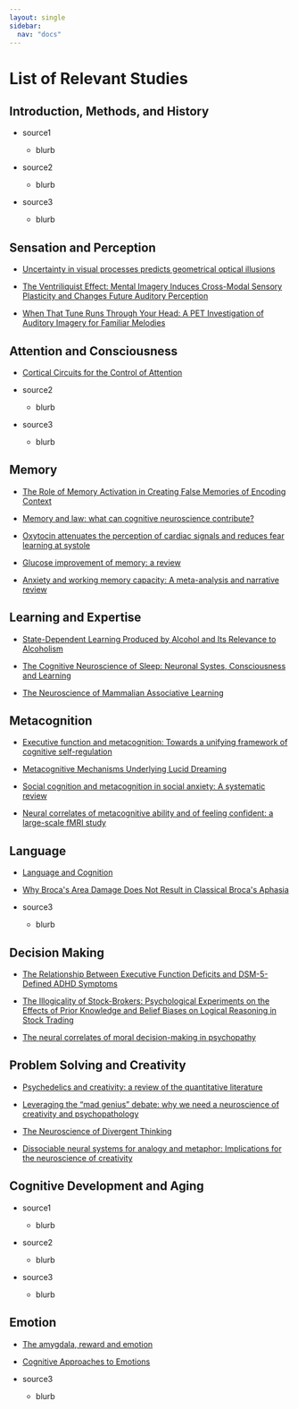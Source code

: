 ```yaml
---
layout: single
sidebar:
  nav: "docs"
---
```

# List of Relevant Studies

## Introduction, Methods, and History

* source1
  * blurb
 
* source2
  * blurb
  
* source3
  * blurb
  
## Sensation and Perception

* [Uncertainty in visual processes predicts geometrical optical illusions](https://www.sciencedirect.com/science/article/pii/S0042698903006904)
 
* [The Ventriliquist Effect: Mental Imagery Induces Cross-Modal Sensory Plasticity and Changes Future Auditory Perception](https://journals.sagepub.com/doi/pdf/10.1177/0956797617748959?casa_token=PUgBdLplIlcAAAAA:EJPWziB5Kg0BLcfcl-awNFGZOMbFylPA8U-D0J633y12qhNnseiyHTBr0fGkW-38D6WIhMR-wOlIIQ)

* [When That Tune Runs Through Your Head: A PET Investigation of Auditory Imagery for Familiar Melodies](https://academic.oup.com/cercor/article/9/7/697/270766)
  
  
## Attention and Consciousness

* [Cortical Circuits for the Control of Attention](https://www.ncbi.nlm.nih.gov/pmc/articles/PMC3709832/)
 
* source2
  * blurb
  
* source3
  * blurb
  
## Memory

* [The Role of Memory Activation in Creating False Memories of Encoding Context](https://www.ncbi.nlm.nih.gov/pmc/articles/PMC2846608/?tool=pubmed%20)
 
* [Memory and law: what can cognitive neuroscience contribute?](https://www.nature.com/articles/nn.3294)
  
* [Oxytocin attenuates the perception of cardiac signals and reduces fear learning at systole](http://eprints.leedsbeckett.ac.uk/5205/)

* [Glucose improvement of memory: a review](https://pubmed.ncbi.nlm.nih.gov/15094072/)

* [Anxiety and working memory capacity: A meta-analysis and narrative review](https://psycnet.apa.org/doiLanding?doi=10.1037%2Fbul0000051)
  
## Learning and Expertise

* [State-Dependent Learning Produced by Alcohol and Its Relevance to Alcoholism](https://link.springer.com/chapter/10.1007/978-1-4684-0895-9_8)
 
* [The Cognitive Neuroscience of Sleep: Neuronal Systes, Consciousness and Learning](http://fisio2.icb.usp.br:4882/wp-content/uploads/2016/02/Sleep_Learning_Nature_Review.pdf)
  
* [The Neuroscience of Mammalian Associative Learning](https://www.annualreviews.org/doi/full/10.1146/annurev.psych.56.091103.070213)
  
## Metacognition

* [Executive function and metacognition: Towards a unifying framework of cognitive self-regulation](https://www.researchgate.net/publication/316734947_Executive_function_and_metacognition_Towards_a_unifying_framework_of_cognitive_self-regulation)
 
* [Metacognitive Mechanisms Underlying Lucid Dreaming](https://www.jneurosci.org/content/35/3/1082)
  
* [Social cognition and metacognition in social anxiety: A systematic review](https://onlinelibrary.wiley.com/doi/pdf/10.1002/cpp.2127?casa_token=VEdmYvXNfh4AAAAA:_tTfZVGoBLDVk7l6DCddsRTeTKHEb0O89npsY4FsfUH5UkTHT76UBDaFl6VvdQ4g1bQ2NLH7Pt_OlpHI)

* [Neural correlates of metacognitive ability and of feeling confident: a large-scale fMRI study](https://academic.oup.com/scan/article/11/12/1942/2544442)
  
## Language

* [Language and Cognition](https://www.frontiersin.org/articles/10.3389/fnbeh.2014.00436/full)
 
* [Why Broca's Area Damage Does Not Result in Classical Broca's Aphasia](https://www.frontiersin.org/articles/10.3389/fnhum.2016.00249/full)
  
* source3
  * blurb

## Decision Making

* [The Relationship Between Executive Function Deficits and DSM-5-Defined ADHD Symptoms](https://journals.sagepub.com/doi/pdf/10.1177/1087054718804347?casa_token=b7vPDuy4JvoAAAAA:4ILYV3no6HvO0CtqCPVfakW-5Vn9S-DhPILx6ghoPg6K3alcPPiXFzeCgqAy57uq968Q0FVNyEA0Aw)
 
* [The Illogicality of Stock-Brokers: Psychological Experiments on the Effects of Prior Knowledge and Belief Biases on Logical Reasoning in Stock Trading](https://www.ncbi.nlm.nih.gov/pmc/articles/PMC2956684/?tool=pubmed)
  
* [The neural correlates of moral decision-making in psychopathy](https://www.nature.com/articles/mp2008104)
  
## Problem Solving and Creativity

* [Psychedelics and creativity: a review of the quantitative literature](https://peerj.com/preprints/1202v1/)
 
* [Leveraging the “mad genius” debate: why we need a neuroscience of creativity and psychopathology](https://www.frontiersin.org/articles/10.3389/fnhum.2014.00771/full)
  
* [The Neuroscience of Divergent Thinking](https://link.springer.com/content/pdf/10.1007/BF03379602.pdf)

* [Dissociable neural systems for analogy and metaphor: Implications for the neuroscience of creativity](https://onlinelibrary.wiley.com/doi/pdf/10.1111/j.2044-8295.2011.02073.x?casa_token=ApsszXhZ2TMAAAAA:YUo66EI-cCThuQiZ63i8QZmSs1PL-CGEPnsJD5pVjJD8d-rmaa0TCDbDDPrqMHwJHmHzj0vyL5eos7fG)
  
## Cognitive Development and Aging

* source1
  * blurb
 
* source2
  * blurb
  
* source3
  * blurb
 
## Emotion

* [The amygdala, reward and emotion](http://citeseerx.ist.psu.edu/viewdoc/download?doi=10.1.1.319.7918&rep=rep1&type=pdf)
 
* [Cognitive Approaches to Emotions](http://www.modeltheory.org/papers/2014tics-emotions.pdf)
  
* source3
  * blurb
  
